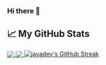 ### Hi there 👋

<!--
**javadev/javadev** is a ✨ _special_ ✨ repository because its `README.md` (this file)
appears on your GitHub profile.
-->

## 📈 My GitHub Stats

<a href="https://github.com/aksarakmal1">
  <img align="center"
       src="https://github-readme-stats.vercel.app/api/top-langs/?username=aksarakmal1
            &title_color=ffffff
            &text_color=c9cacc
            &icon_color=2bbc8a
            &bg_color=1d1f21" />
</a>

<a href="https://github.com/javadev">
  <img align="center"
       src="https://github-readme-stats.vercel.app/api?username=aksarakmal1
            &show_icons=true
            &count_private=true
            &line_height=27
            &title_color=ffffff
            &text_color=c9cacc
            &icon_color=2bbc8a
            &bg_color=1d1f21" />
</a>

<a href="https://github.com/aksarakmal1">
  <img src="https://streak-stats.demolab.com?user=aksarakmal1
             &theme=dark" 
       alt="javadev's GitHub Streak" />
</a>
